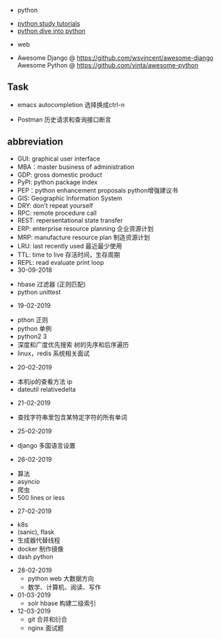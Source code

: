 - python
 * [python study tutorials ](https://medium.mybridge.co/python-top-45-tutorials-for-the-past-year-v-2018-1b4d46c9e857)
 * [python dive into python](https://woodpecker.org.cn/diveintopython/)

 - web
  * Awesome Django @ https://github.com/wsvincent/awesome-django
Awesome Python @ https://github.com/vinta/awesome-python



## Task
- emacs autocompletion 选择换成ctrl-n

- Postman 历史请求和查询接口断言

## abbreviation
- GUI: graphical user interface
- MBA：master business of administration
- GDP: gross domestic product
- PyPI: python package index
- PEP：python enhancement proposals python增强建议书
- GIS: Geographic Information System
- DRY: don't repeat yourself
- RPC: remote procedure call
- REST: repersentational state transfer
- ERP: enterprise resource planning 企业资源计划
- MRP: manufacture resource plan 制造资源计划
- LRU: last recently used 最近最少使用
- TTL: time to live 存活时间，生存周期
- REPL: read evaluate print loop
- 30-09-2018
 * hbase 过滤器 (正则匹配)
 * python unittest
- 19-02-2019
 * pthon 正则
 * python 单例
 * python2 3
 * 深度和广度优先搜索 树的先序和后序遍历
 * linux，redis 系统相关面试
- 20-02-2019
 * 本机ip的查看方法 ip
 * dateutil relativedelta
- 21-02-2019
 * 查找字符串里包含某特定字符的所有单词
- 25-02-2019
 * django 多国语言设置
- 26-02-2019
 * 算法
 * asyncio
 * 爬虫
 * 500 lines or less
- 27-02-2019
 * k8s
 * (sanic), flask
 * 生成器代替线程
 * docker 制作镜像
 * dash python
- 28-02-2019
  * python web 大数据方向
  * 数学、计算机、阅读、写作
- 01-03-2019
  * solr hbase 构建二级索引
- 12-03-2019
  * git 合并和衍合
  * nginx 面试题
